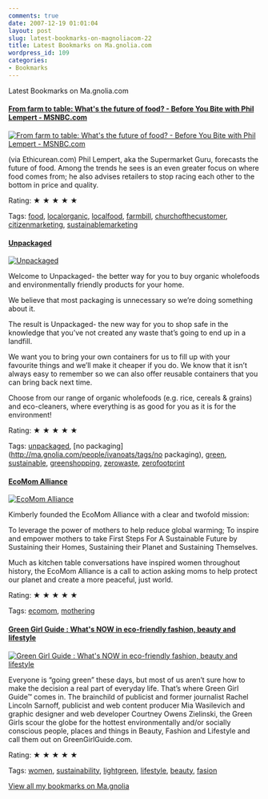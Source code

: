 ```yaml
---
comments: true
date: 2007-12-19 01:01:04
layout: post
slug: latest-bookmarks-on-magnoliacom-22
title: Latest Bookmarks on Ma.gnolia.com
wordpress_id: 109
categories:
- Bookmarks
---
```


Latest Bookmarks on Ma.gnolia.com

#### [From farm to table: What's the future of food?  - Before You Bite with Phil Lempert - MSNBC.com](http://www.msnbc.msn.com/id/22239938/)

[![From farm to table: What's the future of food?  - Before You Bite with Phil Lempert - MSNBC.com](http://ma.gnolia.com/bookmarks/sligulaw/thumbnail/160)](http://www.msnbc.msn.com/id/22239938/)

(via Ethicurean.com) Phil Lempert, aka the Supermarket Guru, forecasts the future of food. Among the trends he sees is an even greater focus on where food comes from; he also advises retailers to stop racing each other to the bottom in price and quality.

Rating: ★ ★ ★ ★ ★

Tags: [food](http://ma.gnolia.com/people/ivanoats/tags/food), [localorganic](http://ma.gnolia.com/people/ivanoats/tags/localorganic), [localfood](http://ma.gnolia.com/people/ivanoats/tags/localfood), [farmbill](http://ma.gnolia.com/people/ivanoats/tags/farmbill), [churchofthecustomer](http://ma.gnolia.com/people/ivanoats/tags/churchofthecustomer), [citizenmarketing](http://ma.gnolia.com/people/ivanoats/tags/citizenmarketing), [sustainablemarketing](http://ma.gnolia.com/people/ivanoats/tags/sustainablemarketing)

#### [Unpackaged](http://beunpackaged.com/)

[![Unpackaged](http://ma.gnolia.com/bookmarks/brayenastich/thumbnail/160)](http://beunpackaged.com/)

Welcome to Unpackaged- the better way for you to buy organic wholefoods and environmentally friendly products for your home.

We believe that most packaging is unnecessary so we’re doing something about it.

The result is Unpackaged- the new way for you to shop safe in the knowledge that you’ve not created any waste that’s going to end up in a landfill.

We want you to bring your own containers for us to fill up with your favourite things and we’ll make it cheaper if you do. We know that it isn’t always easy to remember so we can also offer reusable containers that you can bring back next time.

Choose from our range of organic wholefoods (e.g. rice, cereals & grains) and eco-cleaners, where everything is as good for you as it is for the environment!

Rating: ★ ★ ★ ★ ★

Tags: [unpackaged](http://ma.gnolia.com/people/ivanoats/tags/unpackaged), [no packaging](http://ma.gnolia.com/people/ivanoats/tags/no packaging), [green](http://ma.gnolia.com/people/ivanoats/tags/green), [sustainable](http://ma.gnolia.com/people/ivanoats/tags/sustainable), [greenshopping](http://ma.gnolia.com/people/ivanoats/tags/greenshopping), [zerowaste](http://ma.gnolia.com/people/ivanoats/tags/zerowaste), [zerofootprint](http://ma.gnolia.com/people/ivanoats/tags/zerofootprint)

#### [EcoMom Alliance](http://www.ecomomalliance.org/)

[![EcoMom Alliance](http://ma.gnolia.com/bookmarks/dasheqish/thumbnail/160)](http://www.ecomomalliance.org/)

Kimberly founded the EcoMom Alliance with a clear and twofold mission:


To leverage the power of mothers to help reduce global warming;
To inspire and empower mothers to take First Steps For A Sustainable Future by Sustaining their Homes, Sustaining their Planet and Sustaining Themselves.

Much as kitchen table conversations have inspired women throughout history, the EcoMom Alliance is a call to action asking moms to help protect our planet and create a more peaceful, just world.

Rating: ★ ★ ★ ★ ★

Tags: [ecomom](http://ma.gnolia.com/people/ivanoats/tags/ecomom), [mothering](http://ma.gnolia.com/people/ivanoats/tags/mothering)

#### [Green Girl Guide : What's NOW in eco-friendly fashion, beauty and lifestyle](http://www.greengirlguide.com/index.php)

[![Green Girl Guide : What's NOW in eco-friendly fashion, beauty and lifestyle](http://ma.gnolia.com/bookmarks/kacubid/thumbnail/160)](http://www.greengirlguide.com/index.php)

Everyone is “going green” these days, but most of us aren’t sure how to make the decision a real part of everyday life. That’s where Green Girl Guide™ comes in. The brainchild of publicist and former journalist Rachel Lincoln Sarnoff, publicist and web content producer Mia Wasilevich and graphic designer and web developer Courtney Owens Zielinski, the Green Girls scour the globe for the hottest environmentally and/or socially conscious people, places and things in Beauty, Fashion and Lifestyle and call them out on GreenGirlGuide.com.

Rating: ★ ★ ★ ★ ★

Tags: [women](http://ma.gnolia.com/people/ivanoats/tags/women), [sustainability](http://ma.gnolia.com/people/ivanoats/tags/sustainability), [lightgreen](http://ma.gnolia.com/people/ivanoats/tags/lightgreen), [lifestyle](http://ma.gnolia.com/people/ivanoats/tags/lifestyle), [beauty](http://ma.gnolia.com/people/ivanoats/tags/beauty), [fasion](http://ma.gnolia.com/people/ivanoats/tags/fasion)

[View all my bookmarks on Ma.gnolia](http://ma.gnolia.com/people/ivanoats/bookmarks)
